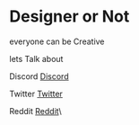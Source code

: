 # Designer or Not 

everyone can be Creative 

lets Talk about 

Discord [Discord](https://discord.gg/3cH32c9QyU)

Twitter
[Twitter](https://twitter.com/pixel0x0?t=nsaKoRamOmZt1i1Wc5sHLQ\&s=09)

Reddit
[Reddit](https://reddit.com/r/bobopixeloxo\_pub/?utm\_medium=android\_app\&utm\_source=share)\
